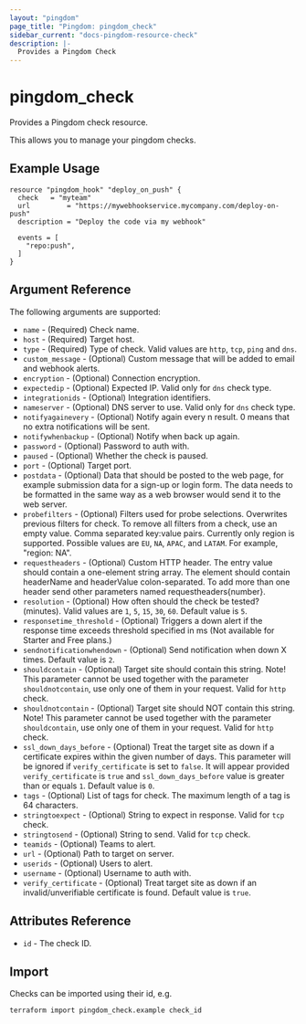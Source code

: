 ```yaml
---
layout: "pingdom"
page_title: "Pingdom: pingdom_check"
sidebar_current: "docs-pingdom-resource-check"
description: |-
  Provides a Pingdom Check
---
```


# pingdom\_check

Provides a Pingdom check resource.

This allows you to manage your pingdom checks.

## Example Usage

```hcl
resource "pingdom_hook" "deploy_on_push" {
  check   = "myteam"
  url         = "https://mywebhookservice.mycompany.com/deploy-on-push"
  description = "Deploy the code via my webhook"

  events = [
    "repo:push",
  ]
}
```

## Argument Reference

The following arguments are supported:

* `name` - (Required) Check name.
* `host` - (Required) Target host.
* `type` - (Required) Type of check. Valid values are `http`, `tcp`, `ping` and `dns`.
* `custom_message` - (Optional) Custom message that will be added to email and webhook alerts.
* `encryption` - (Optional) Connection encryption.
* `expectedip` - (Optional) Expected IP. Valid only for `dns` check type.
* `integrationids` - (Optional) Integration identifiers.
* `nameserver` - (Optional) DNS server to use. Valid only for `dns` check type.
* `notifyagainevery` - (Optional) Notify again every n result. 0 means that no extra notifications will be sent.
* `notifywhenbackup` - (Optional) Notify when back up again.
* `password` - (Optional) Password to auth with.
* `paused` - (Optional) Whether the check is paused.
* `port` - (Optional) Target port.
* `postdata` - (Optional) Data that should be posted to the web page, for example submission data for a sign-up or login form. The data needs to be formatted in the same way as a web browser would send it to the web server.
* `probefilters` - (Optional) Filters used for probe selections. Overwrites previous filters for check. To remove all filters from a check, use an empty value. Comma separated key:value pairs. Currently only region is supported. Possible values are `EU`, `NA`, `APAC`, and `LATAM`. For example, "region: NA".
* `requestheaders` - (Optional) Custom HTTP header. The entry value should contain a one-element string array. The element should contain headerName and headerValue colon-separated. To add more than one header send other parameters named requestheaders{number}.
* `resolution` - (Optional) How often should the check be tested? (minutes). Valid values are `1`, `5`, `15`, `30`, `60`. Default value is `5`.
* `responsetime_threshold` - (Optional) Triggers a down alert if the response time exceeds threshold specified in ms (Not available for Starter and Free plans.)
* `sendnotificationwhendown` - (Optional) Send notification when down X times. Default value is `2`.
* `shouldcontain` - (Optional) Target site should contain this string. Note! This parameter cannot be used together with the parameter `shouldnotcontain`, use only one of them in your request. Valid for `http` check.
* `shouldnotcontain` - (Optional) Target site should NOT contain this string. Note! This parameter cannot be used together with the parameter `shouldcontain`, use only one of them in your request. Valid for `http` check.
* `ssl_down_days_before` - (Optional) Treat the target site as down if a certificate expires within the given number of days. This parameter will be ignored if `verify_certificate` is set to `false`. It will appear provided `verify_certificate` is `true` and `ssl_down_days_before` value is greater than or equals `1`. Default value is `0`.
* `tags` - (Optional) List of tags for check. The maximum length of a tag is 64 characters.
* `stringtoexpect` - (Optional) String to expect in response. Valid for `tcp` check.
* `stringtosend` - (Optional) String to send. Valid for `tcp` check.
* `teamids` - (Optional) Teams to alert.
* `url` - (Optional) Path to target on server.
* `userids` - (Optional) Users to alert.
* `username` - (Optional) Username to auth with.
* `verify_certificate` - (Optional) Treat target site as down if an invalid/unverifiable certificate is found. Default value is `true`.

## Attributes Reference

* `id` - The check ID.

## Import

Checks can be imported using their id, e.g.

```sh
terraform import pingdom_check.example check_id
```
